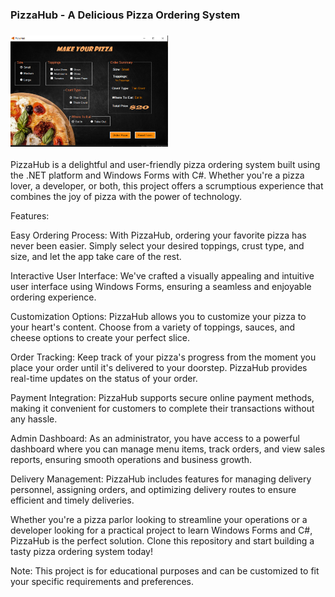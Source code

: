 ### PizzaHub - A Delicious Pizza Ordering System
<h3><img src = "./PizzaHub.png" style="width: 50% ;text-align: center"/></h3>
PizzaHub is a delightful and user-friendly pizza ordering system built using the .NET platform and Windows Forms with C#. Whether you're a pizza lover, a developer, or both, this project offers a scrumptious experience that combines the joy of pizza with the power of technology.

Features:

Easy Ordering Process: With PizzaHub, ordering your favorite pizza has never been easier. Simply select your desired toppings, crust type, and size, and let the app take care of the rest.

Interactive User Interface: We've crafted a visually appealing and intuitive user interface using Windows Forms, ensuring a seamless and enjoyable ordering experience.

Customization Options: PizzaHub allows you to customize your pizza to your heart's content. Choose from a variety of toppings, sauces, and cheese options to create your perfect slice.

Order Tracking: Keep track of your pizza's progress from the moment you place your order until it's delivered to your doorstep. PizzaHub provides real-time updates on the status of your order.

Payment Integration: PizzaHub supports secure online payment methods, making it convenient for customers to complete their transactions without any hassle.

Admin Dashboard: As an administrator, you have access to a powerful dashboard where you can manage menu items, track orders, and view sales reports, ensuring smooth operations and business growth.

Delivery Management: PizzaHub includes features for managing delivery personnel, assigning orders, and optimizing delivery routes to ensure efficient and timely deliveries.

Whether you're a pizza parlor looking to streamline your operations or a developer looking for a practical project to learn Windows Forms and C#, PizzaHub is the perfect solution. Clone this repository and start building a tasty pizza ordering system today!

Note: This project is for educational purposes and can be customized to fit your specific requirements and preferences.
